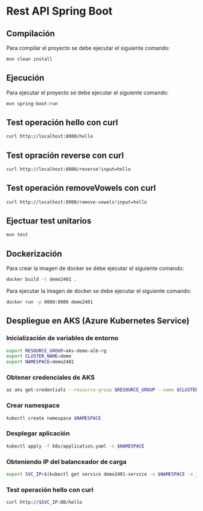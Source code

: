 # Rest API Spring Boot

## Compilación

Para compilar el proyecto se debe ejecutar el siguiente comando:

```bash
mvn clean install
```

## Ejecución

Para ejecutar el proyecto se debe ejecutar el siguiente comando:

```bash
mvn spring-boot:run
```

## Test operación hello con curl

```bash
curl http://localhost:8080/hello
```

## Test opración reverse con curl

```bash
curl http://localhost:8080/reverse?input=hello
```

## Test operación removeVowels con curl

```bash
curl http://localhost:8080/remove-vowels?input=hello
```

## Ejectuar test unitarios

```bash
mvn test
```

## Dockerización 

Para crear la imagen de docker se debe ejecutar el siguiente comando:

```bash
docker build -t demo2401 .
```

Para ejecutar la imagen de docker se debe ejecutar el siguiente comando:

```bash
docker run -p 8080:8080 demo2401
```

## Despliegue en AKS (Azure Kubernetes Service)

### Inicialización de variables de entorno

```bash
export RESOURCE_GROUP=aks-demo-alb-rg
export CLUSTER_NAME=demo
export NAMESPACE=demo2401
```	

### Obtener credenciales de AKS

```bash
az aks get-credentials --resource-group $RESOURCE_GROUP --name $CLUSTER_NAME
```

### Crear namespace

```bash
kubectl create namespace $NAMESPACE
```

### Desplegar aplicación

```bash
kubectl apply -f k8s/application.yaml -n $NAMESPACE
```

### Obteniendo IP del balanceador de carga

```bash
export SVC_IP=$(kubectl get service demo2401-service -n $NAMESPACE -o jsonpath='{.status.loadBalancer.ingress[0].ip}')
```

### Test operación hello con curl

```bash
curl http://$SVC_IP:80/hello
```

